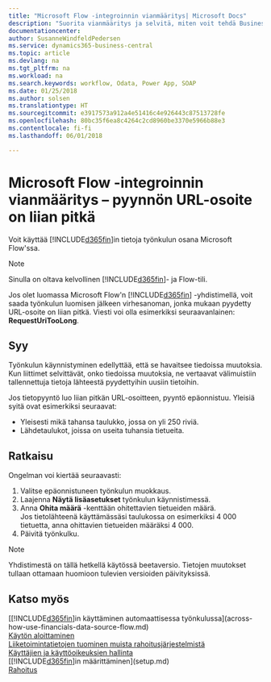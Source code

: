 ```yaml
---
title: "Microsoft Flow -integroinnin vianmääritys| Microsoft Docs"
description: "Suorita vianmääritys ja selvitä, miten voit tehdä Business Central -tiedoistasi tietolähteen ja määrittää verkkopalveluidesi OData-osoitteen, jolla rakennat automaattisen työkulun."
documentationcenter: 
author: SusanneWindfeldPedersen
ms.service: dynamics365-business-central
ms.topic: article
ms.devlang: na
ms.tgt_pltfrm: na
ms.workload: na
ms.search.keywords: workflow, Odata, Power App, SOAP
ms.date: 01/25/2018
ms.author: solsen
ms.translationtype: HT
ms.sourcegitcommit: e3917573a912a4e51416c4e926443c87513728fe
ms.openlocfilehash: 80bc35f6ea8c4264c2cd8960be3370e5966b88e3
ms.contentlocale: fi-fi
ms.lasthandoff: 06/01/2018

---
```

# <a name="troubleshooting-integration-with-microsoft-flow---request-url-too-long"></a>Microsoft Flow -integroinnin vianmääritys – pyynnön URL-osoite on liian pitkä
Voit käyttää [!INCLUDE[d365fin](includes/d365fin_md.md)]in tietoja työnkulun osana Microsoft Flow'ssa.  

> [!NOTE]  
>   Sinulla on oltava kelvollinen [!INCLUDE[d365fin](includes/d365fin_md.md)]- ja Flow-tili.  

Jos olet luomassa Microsoft Flow'n [!INCLUDE[d365fin](includes/d365fin_md.md)] -yhdistimellä, voit saada työnkulun luomisen jälkeen virhesanoman, jonka mukaan pyydetty URL-osoite on liian pitkä. Viesti voi olla esimerkiksi seuraavanlainen: **RequestUriTooLong**.

## <a name="cause"></a>Syy
Työnkulun käynnistyminen edellyttää, että se havaitsee tiedoissa muutoksia. Kun liittimet selvittävät, onko tiedoissa muutoksia, ne vertaavat välimuistiin tallennettuja tietoja lähteestä pyydettyihin uusiin tietoihin.  

Jos tietopyyntö luo liian pitkän URL-osoitteen, pyyntö epäonnistuu. Yleisiä syitä ovat esimerkiksi seuraavat:
- Yleisesti mikä tahansa taulukko, jossa on yli 250 riviä.
- Lähdetaulukot, joissa on useita tuhansia tietueita.

## <a name="workaround"></a>Ratkaisu
Ongelman voi kiertää seuraavasti:
1. Valitse epäonnistuneen työnkulun muokkaus.
2. Laajenna **Näytä lisäasetukset** työnkulun käynnistimessä.
3. Anna **Ohita määrä** -kenttään ohitettavien tietueiden määrä.  
Jos tietolähteenä käyttämässäsi taulukossa on esimerkiksi 4 000 tietuetta, anna ohittavien tietueiden määräksi 4 000.
4. Päivitä työnkulku.

> [!NOTE]  
> Yhdistimestä on tällä hetkellä käytössä beetaversio. Tietojen muutokset tullaan ottamaan huomioon tulevien versioiden päivityksissä.


## <a name="see-also"></a>Katso myös
[[!INCLUDE[d365fin](includes/d365fin_md.md)]in käyttäminen automaattisessa työnkulussa](across-how-use-financials-data-source-flow.md)  
[Käytön aloittaminen](product-get-started.md)  
[Liiketoimintatietojen tuominen muista rahoitusjärjestelmistä](across-import-data-configuration-packages.md)  
[Käyttäjien ja käyttöoikeuksien hallinta](ui-how-users-permissions.md)    
[[!INCLUDE[d365fin](includes/d365fin_md.md)]in määrittäminen](setup.md)  
[Rahoitus](finance.md)  

